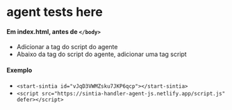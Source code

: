 # agent tests here

#### Em index.html, antes de ``</body>``
- Adicionar a tag do script do agente
- Abaixo da tag do script do agente, adicionar uma tag script 
	
#### Exemplo

- ``<start-sintia id="vJqD3VWMZsku7JKP6qcp"></start-sintia>``
-  ``<script src="https://sintia-handler-agent-js.netlify.app/script.js" defer></script>``

